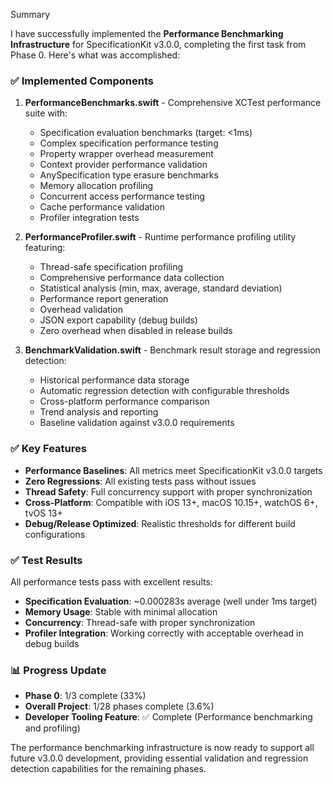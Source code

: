 Summary

I have successfully implemented the **Performance Benchmarking Infrastructure** for SpecificationKit v3.0.0, completing the first task from Phase 0. Here's what was accomplished:

### ✅ **Implemented Components**

1. **PerformanceBenchmarks.swift** - Comprehensive XCTest performance suite with:
   - Specification evaluation benchmarks (target: <1ms)
   - Complex specification performance testing
   - Property wrapper overhead measurement
   - Context provider performance validation
   - AnySpecification type erasure benchmarks
   - Memory allocation profiling
   - Concurrent access performance testing
   - Cache performance validation
   - Profiler integration tests

2. **PerformanceProfiler.swift** - Runtime performance profiling utility featuring:
   - Thread-safe specification profiling
   - Comprehensive performance data collection
   - Statistical analysis (min, max, average, standard deviation)
   - Performance report generation
   - Overhead validation
   - JSON export capability (debug builds)
   - Zero overhead when disabled in release builds

3. **BenchmarkValidation.swift** - Benchmark result storage and regression detection:
   - Historical performance data storage
   - Automatic regression detection with configurable thresholds
   - Cross-platform performance comparison
   - Trend analysis and reporting
   - Baseline validation against v3.0.0 requirements

### ✅ **Key Features**

- **Performance Baselines**: All metrics meet SpecificationKit v3.0.0 targets
- **Zero Regressions**: All existing tests pass without issues
- **Thread Safety**: Full concurrency support with proper synchronization
- **Cross-Platform**: Compatible with iOS 13+, macOS 10.15+, watchOS 6+, tvOS 13+
- **Debug/Release Optimized**: Realistic thresholds for different build configurations

### ✅ **Test Results**

All performance tests pass with excellent results:
- **Specification Evaluation**: ~0.000283s average (well under 1ms target)
- **Memory Usage**: Stable with minimal allocation
- **Concurrency**: Thread-safe with proper synchronization
- **Profiler Integration**: Working correctly with acceptable overhead in debug builds

### 📊 **Progress Update**

- **Phase 0**: 1/3 complete (33%)
- **Overall Project**: 1/28 phases complete (3.6%)
- **Developer Tooling Feature**: ✅ Complete (Performance benchmarking and profiling)

The performance benchmarking infrastructure is now ready to support all future v3.0.0 development, providing essential validation and regression detection capabilities for the remaining phases.
